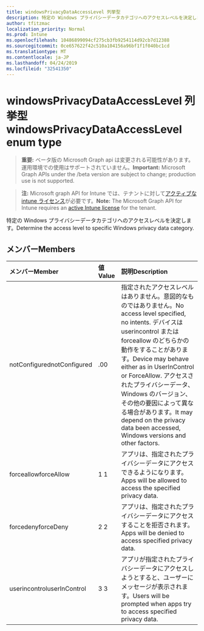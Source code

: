 ```yaml
---
title: windowsPrivacyDataAccessLevel 列挙型
description: 特定の Windows プライバシーデータカテゴリへのアクセスレベルを決定します。
author: tfitzmac
localization_priority: Normal
ms.prod: Intune
ms.openlocfilehash: 10486899094cf275cb3fb9254114d92cb7d12388
ms.sourcegitcommit: 0ce657622f42c510a104156a96bf1f1f040bc1cd
ms.translationtype: MT
ms.contentlocale: ja-JP
ms.lasthandoff: 04/24/2019
ms.locfileid: "32541350"
---
```

# <a name="windowsprivacydataaccesslevel-enum-type"></a><span data-ttu-id="31040-103">windowsPrivacyDataAccessLevel 列挙型</span><span class="sxs-lookup"><span data-stu-id="31040-103">windowsPrivacyDataAccessLevel enum type</span></span>

> <span data-ttu-id="31040-104">**重要:** ベータ版の Microsoft Graph api は変更される可能性があります。運用環境での使用はサポートされていません。</span><span class="sxs-lookup"><span data-stu-id="31040-104">**Important:** Microsoft Graph APIs under the /beta version are subject to change; production use is not supported.</span></span>

> <span data-ttu-id="31040-105">**注:** Microsoft graph API for Intune では、テナントに対して[アクティブな intune ライセンス](https://go.microsoft.com/fwlink/?linkid=839381)が必要です。</span><span class="sxs-lookup"><span data-stu-id="31040-105">**Note:** The Microsoft Graph API for Intune requires an [active Intune license](https://go.microsoft.com/fwlink/?linkid=839381) for the tenant.</span></span>

<span data-ttu-id="31040-106">特定の Windows プライバシーデータカテゴリへのアクセスレベルを決定します。</span><span class="sxs-lookup"><span data-stu-id="31040-106">Determine the access level to specific Windows privacy data category.</span></span>

## <a name="members"></a><span data-ttu-id="31040-107">メンバー</span><span class="sxs-lookup"><span data-stu-id="31040-107">Members</span></span>
|<span data-ttu-id="31040-108">メンバー</span><span class="sxs-lookup"><span data-stu-id="31040-108">Member</span></span>|<span data-ttu-id="31040-109">値</span><span class="sxs-lookup"><span data-stu-id="31040-109">Value</span></span>|<span data-ttu-id="31040-110">説明</span><span class="sxs-lookup"><span data-stu-id="31040-110">Description</span></span>|
|:---|:---|:---|
|<span data-ttu-id="31040-111">notConfigured</span><span class="sxs-lookup"><span data-stu-id="31040-111">notConfigured</span></span>|<span data-ttu-id="31040-112">.0</span><span class="sxs-lookup"><span data-stu-id="31040-112">0</span></span>|<span data-ttu-id="31040-113">指定されたアクセスレベルはありません。意図的なものではありません。</span><span class="sxs-lookup"><span data-stu-id="31040-113">No access level specified, no intents.</span></span> <span data-ttu-id="31040-114">デバイスは userincontrol または forceallow のどちらかの動作をすることがあります。</span><span class="sxs-lookup"><span data-stu-id="31040-114">Device may behave either as in UserInControl or ForceAllow.</span></span> <span data-ttu-id="31040-115">アクセスされたプライバシーデータ、Windows のバージョン、その他の要因によって異なる場合があります。</span><span class="sxs-lookup"><span data-stu-id="31040-115">It may depend on the privacy data been accessed, Windows versions and other factors.</span></span>|
|<span data-ttu-id="31040-116">forceallow</span><span class="sxs-lookup"><span data-stu-id="31040-116">forceAllow</span></span>|<span data-ttu-id="31040-117">1 </span><span class="sxs-lookup"><span data-stu-id="31040-117">1</span></span>|<span data-ttu-id="31040-118">アプリは、指定されたプライバシーデータにアクセスできるようになります。</span><span class="sxs-lookup"><span data-stu-id="31040-118">Apps will be allowed to access the specified privacy data.</span></span>|
|<span data-ttu-id="31040-119">forcedeny</span><span class="sxs-lookup"><span data-stu-id="31040-119">forceDeny</span></span>|<span data-ttu-id="31040-120">2 </span><span class="sxs-lookup"><span data-stu-id="31040-120">2</span></span>|<span data-ttu-id="31040-121">アプリは、指定されたプライバシーデータにアクセスすることを拒否されます。</span><span class="sxs-lookup"><span data-stu-id="31040-121">Apps will be denied to access specified privacy data.</span></span>|
|<span data-ttu-id="31040-122">userincontrol</span><span class="sxs-lookup"><span data-stu-id="31040-122">userInControl</span></span>|<span data-ttu-id="31040-123">3 </span><span class="sxs-lookup"><span data-stu-id="31040-123">3</span></span>|<span data-ttu-id="31040-124">アプリが指定されたプライバシーデータにアクセスしようとすると、ユーザーにメッセージが表示されます。</span><span class="sxs-lookup"><span data-stu-id="31040-124">Users will be prompted when apps try to access specified privacy data.</span></span>|





